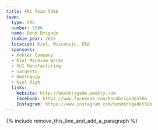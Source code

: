 ```yaml
---
title: FRC Team 5586
team:
  type: FRC
  number: 5586
  name: Bond Brigade
  rookie_year: 2015
  location: Kiel, Wisconsin, USA
  sponsors:
  - Kohler Company
  - Kiel Machine Works
  - HUI Manufacturing
  - Sargento
  - Amerequip
  - Kiel High
  links:
    Website: http://bondbrigade.weebly.com
    Facebook: https://www.facebook.com/bondbrigade5586
    Instagram: https://www.instagram.com/bondbrigade5586
---
```


{% include remove_this_line_and_add_a_paragraph %}